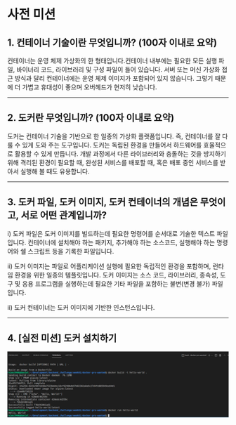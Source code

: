 # 사전 미션
## 1. 컨테이너 기술이란 무엇입니까? (100자 이내로 요약)
컨테이너는 운영 체제 가상화의 한 형태입니다.컨테이너 내부에는 필요한 모든 실행 파일, 바이너리 코드, 라이브러리 및 구성 파일이 들어 있습니다. 서버 또는 머신 가상화 접근 방식과 달리 컨테이너에는 운영 체제 이미지가 포함되어 있지 않습니다. 그렇기 때문에 더 가볍고 휴대성이 좋으며 오버헤드가 현저히 낮습니다.  

---


## 2. 도커란 무엇입니까? (100자 이내로 요약)
도커는 컨테이너 기술을 기반으로 한 일종의 가상화 플랫폼입니다. 즉, 컨테이너를 잘 다룰 수 있게 도와 주는 도구입니다. 도커는 독립된 환경을 만들어서 하드웨어를 효율적으로 활용할 수 있게 만듭니다. 개발 과정에서 다른 라이브러리와 충돌하는 것을 방지하기 위해 격리된 환경이 필요할 때, 완성된 서비스를 배포할 때, 혹은 배포 중인 서비스를 받아서 실행해 볼 때도 유용합니다. 

---

## 3. 도커 파일, 도커 이미지, 도커 컨테이너의 개념은 무엇이고, 서로 어떤 관계입니까?
i) 도커 파일은 도커 이미지를 빌드하는데 필요한 명령어를 순서대로 기술한 텍스트 파일입니다.
컨테이너에 설치해야 하는 패키지, 추가해야 하는 소스코드, 실행해야 하는 명령어와 쉘 스크립트 등을 기록한 파일입니다.

ii) 도커 이미지는 파일로 어플리케이션 실행에 필요한 독립적인 환경을 포함하며, 런타임 환경을 위한 일종의 템플릿입니다. 도커 이미지는 소스 코드, 라이브러리, 종속성, 도구 및 응용 프로그램을 실행하는데 필요한 기타 파일을 포함하는 불변(변경 불가) 파일입니다.

ii) 도커 컨테이너는 도커 이미지에 기반한 인스턴스입니다.

---

## 4. [실전 미션] 도커 설치하기 
![Screenshot](screenshot_mission.png)